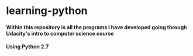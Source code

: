 # learning-python
#### Within this repository is all the programs I have developed going through Udacity's intro to computer science course
#### Using Python 2.7
